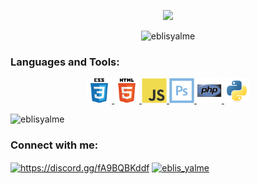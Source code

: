 <p align="center"><img src="https://github-profile-trophy.vercel.app/?username=eblisyalme&label=Profile%20views&color=0e75b6&style=flat"></p>
<p align="center"><img src="https://github-readme-stats.vercel.app/api?username=eblisyalme&show_icons=true&theme=dark&title_color=ff0000&text_color=ff0000&locale=en" alt="eblisyalme" /></p>

<h3 align="left">Languages and Tools:</h3>

<p align="center"> <a href="https://www.w3schools.com/css/" target="_blank" rel="noreferrer"> <img src="https://raw.githubusercontent.com/devicons/devicon/master/icons/css3/css3-original-wordmark.svg" alt="css3" width="40" height="40"/> </a> <a href="https://www.w3.org/html/" target="_blank" rel="noreferrer"> <img src="https://raw.githubusercontent.com/devicons/devicon/master/icons/html5/html5-original-wordmark.svg" alt="html5" width="40" height="40"/> </a> <a href="https://developer.mozilla.org/en-US/docs/Web/JavaScript" target="_blank" rel="noreferrer"> <img src="https://raw.githubusercontent.com/devicons/devicon/master/icons/javascript/javascript-original.svg" alt="javascript" width="40" height="40"/> </a> <a href="https://www.photoshop.com/en" target="_blank" rel="noreferrer"> <img src="https://raw.githubusercontent.com/devicons/devicon/master/icons/photoshop/photoshop-line.svg" alt="photoshop" width="40" height="40"/> </a> <a href="https://www.php.net" target="_blank" rel="noreferrer"> <img src="https://raw.githubusercontent.com/devicons/devicon/master/icons/php/php-original.svg" alt="php" width="40" height="40"/> </a> <a href="https://www.python.org" target="_blank" rel="noreferrer"> <img src="https://raw.githubusercontent.com/devicons/devicon/master/icons/python/python-original.svg" alt="python" width="40" height="40"/> </a> </p>


<p align="left"> <img src="https://komarev.com/ghpvc/?username=eblisyalme&label=Profile%20views&color=0e75b6&style=flat" alt="eblisyalme" /> </p>

<h3 align="left">Connect with me:</h3>
<p align="left">
 <a href="https://discord.gg/https://discord.gg/fA9BQBKddf" target="blank"><img align="center" src="https://raw.githubusercontent.com/rahuldkjain/github-profile-readme-generator/master/src/images/icons/Social/discord.svg" alt="https://discord.gg/fA9BQBKddf" height="30" width="40" /></a>
<a href="https://instagram.com/eblis_yalme" target="blank"><img align="center" src="https://raw.githubusercontent.com/rahuldkjain/github-profile-readme-generator/master/src/images/icons/Social/instagram.svg" alt="eblis_yalme" height="30" width="40" /></a>
</p>






